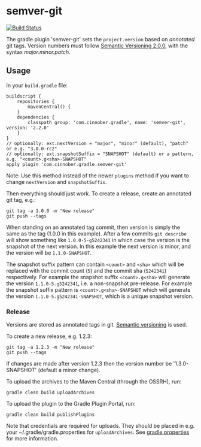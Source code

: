 # semver-git #
[![Build Status](https://travis-ci.org/cinnober/semver-git.svg?branch=master)](https://travis-ci.org/cinnober/semver-git)

The gradle plugin 'semver-git' sets the `project.version` based on _annotated_ git tags.
Version numbers must follow [Semantic Versioning 2.0.0](http://semver.org/spec/v2.0.0.html), with the syntax _major.minor.patch_.

## Usage ##

In your `build.gradle` file:

    buildscript {
        repositories {
            mavenCentral() {
        }
        dependencies {
            classpath group: 'com.cinnober.gradle', name: 'semver-git', version: '2.2.0'
        }
    }
    // optionally: ext.nextVersion = "major", "minor" (default), "patch" or e.g. "3.0.0-rc2"
    // optionally: ext.snapshotSuffix = "SNAPSHOT" (default) or a pattern, e.g. "<count>.g<sha>-SNAPSHOT"
    apply plugin 'com.cinnober.gradle.semver-git'
    
Note: Use this method instead of the newer `plugins` method if you want to change `nextVersion` and `snapshotSuffix`.

Then everything should just work. To create a release, create an
annotated git tag, e.g.:

    git tag -a 1.0.0 -m "New release"
    git push --tags

When standing on an annotated tag commit, then version is simply the
same as the tag (1.0.0 in this example).  After a few commits `git
describe` will show something like `1.0.0-5-g5242341` in which case
the version is the snapshot of the next version. In this example the
next version is minor, and the version will be `1.1.0-SNAPSHOT`.

The snapshot suffix pattern can contain `<count>` and `<sha>` which
will be replaced with the commit count (`5`) and the commit sha
(`5242341`) respectively.
For example the snapshot suffix `<count>.g<sha>` will generate the
version `1.1.0-5.g5242341`, i.e. a non-snapshot pre-release.
For example the snapshot suffix pattern is `<count>.g<sha>-SNAPSHOT`
which will generate the version `1.1.0-5.g5242341-SNAPSHOT`, which is
a unique snapshot version.

### Release ###

Versions are stored as annotated tags in git. [Semantic versioning](http://semver.org) is used.

To create a new release, e.g. 1.2.3:

    git tag -a 1.2.3 -m "New release"
    git push --tags

If changes are made after version 1.2.3 then the version number be '1.3.0-SNAPSHOT' (default a minor change).

To upload the archives to the Maven Central (through the OSSRH), run:

    gradle clean build uploadArchives

To upload the plugin to the Gradle Plugin Portal, run:

    gradle clean build publishPlugins

Note that credentials are required for uploads. They should be placed in e.g. your
~/.gradle/gradle.properties for `uploadArchives`.
See [gradle.properties](gradle.properties) for more information.
